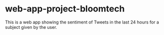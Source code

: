 # web-app-project-bloomtech
This is a web app showing the sentiment of Tweets in the last 24 hours for a subject given by the user.
